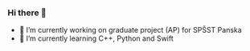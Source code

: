 ### Hi there 👋


- 🔭 I’m currently working on graduate project (AP) for SPŠST Panska
- 🌱 I’m currently learning C++, Python and Swift
<!-- 👯 I’m looking to collaborate on ... 
- 🤔 I’m looking for help with ...
- 💬 Ask me about ...
- 📫 How to reach me: ...
- 😄 Pronouns: ...
- ⚡ Fun fact: ... -->

